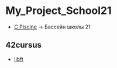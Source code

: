 # My_Project_School21


* [C Piscine](https://github.com/ifanzilka/Piscine-42-21School-) -> Бассейн школы 21
## 42cursus
* [libft](https://github.com/ifanzilka/42libft)
